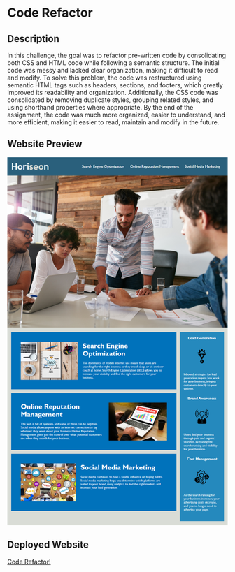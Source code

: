 # Code Refactor

## Description

In this challenge, the goal was to refactor pre-written code by consolidating both CSS and HTML code while following a semantic structure. The initial code was messy and lacked clear organization, making it difficult to read and modify. To solve this problem, the code was restructured using semantic HTML tags such as headers, sections, and footers, which greatly improved its readability and organization. Additionally, the CSS code was consolidated by removing duplicate styles, grouping related styles, and using shorthand properties where appropriate. By the end of the assignment, the code was much more organized, easier to understand, and more efficient, making it easier to read, maintain and modify in the future.

## Website Preview

![01-html-css-git-homework-demo.png](./assets/images/01-html-css-git-homework-demo.png)

## Deployed Website

[Code Refactor!](https://trevormcgill.github.io/code-refactor/)